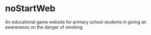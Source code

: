 # noStartWeb
An educational game website for primary school students in giving an awarenesss on the danger of smoking
